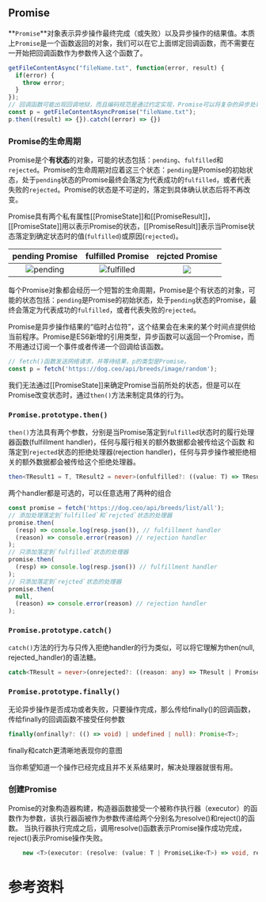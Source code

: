 ## Promise

**`Promise`**对象表示异步操作最终完成（或失败）以及异步操作的结果值。本质上`Promise`是一个函数返回的对象，我们可以在它上面绑定回调函数，而不需要在一开始把回调函数作为参数传入这个函数了。

```js
getFileContentAsync("fileName.txt", function(error, result) {
  if(error) {
    throw error;
  }
});
// 回调函数可能出现回调地狱，而且编码规范是通过约定实现，Promise可以将复杂的异步处理轻松地进行规范化
const p = getFileContentAsyncPromise("fileName.txt");
p.then((result) => {}).catch((error) => {})
```



### Promise的生命周期

Promise是个**有状态**的对象，可能的状态包括：`pending`、`fulfilled`和`rejected`。Promise的生命周期对应着这三个状态：`pending`是Promise的初始状态，处于`pending`状态的Promise最终会落定为代表成功的`fulfilled`，或者代表失败的`rejected`。Promise的状态是不可逆的，落定到具体确认状态后将不再改变。

Promise具有两个私有属性[[PromiseState]]和[[PromiseResult]]，[[PromiseState]]用以表示Promise的状态，[[PromiseResult]]表示当Promise状态落定到确定状态时的值(`fulfilled`)或原因(`rejected`)。

|                   pending Promise                    |                    fulfilled Promise                    |                rejcted Promise                 |
| :--------------------------------------------------: | :-----------------------------------------------------: | :--------------------------------------------: |
| ![pending](./_Resources/Promise/promise_pending.png) | ![fulfilled](./_Resources/Promise/promise_resolved.png) | ![](./_Resources/Promise/promise_rejected.png) |








每个Promise对象都会经历一个短暂的生命周期，Promise是个有状态的对象，可能的状态包括：`pending`是Promise的初始状态，处于`pending`状态的Promise，最终会落定为代表成功的`fulfilled`，或者代表失败的`rejected`。






Promise是异步操作结果的“临时占位符”，这个结果会在未来的某个时间点提供给当前程序。Promise是ES6新增的引用类型，异步函数可以返回一个Promise，而不用通过订阅一个事件或者传递一个回调给该函数。

```js
// fetch()函数发送网络请求，并等待结果，p的类型是Promise。
const p = fetch('https://dog.ceo/api/breeds/image/random');
```


我们无法通过[[PromiseState]]来确定Promise当前所处的状态，但是可以在Promise改变状态时，通过`then()`方法来制定具体的行为。

### `Promise.prototype.then()`

`then()`方法具有两个参数，分别是当Promise落定到`fulfilled`状态时的履行处理器函数(fulfillment handler)，任何与履行相关的额外数据都会被传给这个函数
和落定到`rejected`状态的拒绝处理器(rejection handler)，任何与异步操作被拒绝相关的额外数据都会被传给这个拒绝处理器。

```ts
then<TResult1 = T, TResult2 = never>(onfulfilled?: ((value: T) => TResult1 | PromiseLike<TResult1>) | undefined | null, onrejected?: ((reason: any) => TResult2 | PromiseLike<TResult2>) | undefined | null): Promise<TResult1 | TResult2>;
```

两个handler都是可选的，可以任意选用了两种的组合

```js
const promise = fetch('https://dog.ceo/api/breeds/list/all');
// 添加处理落定到`fulfilled`和`rejcted`状态的处理器
promise.then(
  (resp) => console.log(resp.json()), // fulfillment handler
  (reason) => console.error(reason) // rejection handler
);
// 只添加落定到`fulfilled`状态的处理器
promise.then(
  (resp) => console.log(resp.json()) // fulfillment handler
);
// 只添加落定到`rejcted`状态的处理器
promise.then(
  null,
  (reason) => console.error(reason) // rejection handler
);
```



### `Promise.prototype.catch()`

`catch()`方法的行为与只传入拒绝handler的行为类似，可以将它理解为then(null, rejected_handler)的语法糖。

```ts
catch<TResult = never>(onrejected?: ((reason: any) => TResult | PromiseLike<TResult>) | undefined | null): Promise<T | TResult>;
```

### `Promise.prototype.finally()`

无论异步操作是否成功或者失败，只要操作完成，那么传给finally()的回调函数，传给finally的回调函数不接受任何参数

```ts
finally(onfinally?: (() => void) | undefined | null): Promise<T>;
```

finally和catch更清晰地表现你的意图

当你希望知道一个操作已经完成且并不关系结果时，解决处理器就很有用。


### 创建Promise

Promise的对象构造器构建，构造器函数接受一个被称作执行器（executor）的函数作为参数，该执行器函被作为参数传递给两个分别名为resolve()和reject()的函数。
当执行器执行完成之后，调用resolve()函数表示Promise操作成功完成，reject()表示Promise操作失败。

```ts
    new <T>(executor: (resolve: (value: T | PromiseLike<T>) => void, reject: (reason?: any) => void) => void): Promise<T>;
```









# 参考资料





